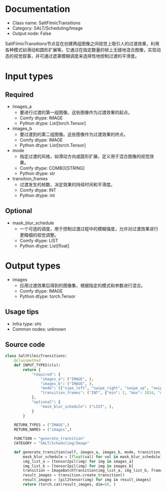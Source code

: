 
# Documentation
- Class name: SaltFilmicTransitions
- Category: SALT/Scheduling/Image
- Output node: False

SaltFilmicTransitions节点旨在创建两组图像之间视觉上吸引人的过渡效果，利用各种模式如滑动和圆形扩展等。它通过在指定数量的帧上无缝地混合图像，实现动态的视觉叙事，并可通过遮罩模糊调度来选择性地控制过渡的平滑度。

# Input types
## Required
- images_a
    - 要进行过渡的第一组图像。这些图像作为过渡效果的起点。
    - Comfy dtype: IMAGE
    - Python dtype: List[torch.Tensor]
- images_b
    - 要过渡到的第二组图像。这些图像作为过渡效果的终点。
    - Comfy dtype: IMAGE
    - Python dtype: List[torch.Tensor]
- mode
    - 指定过渡的风格，如滑动方向或圆形扩展，定义用于混合图像的视觉效果。
    - Comfy dtype: COMBO[STRING]
    - Python dtype: str
- transition_frames
    - 过渡发生的帧数，决定效果的持续时间和平滑度。
    - Comfy dtype: INT
    - Python dtype: int
## Optional
- mask_blur_schedule
    - 一个可选的调度，用于控制过渡过程中的模糊强度，允许对过渡效果进行更精细的视觉调整。
    - Comfy dtype: LIST
    - Python dtype: List[float]

# Output types
- images
    - 应用过渡效果后得到的图像集，根据指定的模式和参数进行混合。
    - Comfy dtype: IMAGE
    - Python dtype: torch.Tensor


## Usage tips
- Infra type: `GPU`
- Common nodes: unknown


## Source code
```python
class SaltFilmicTransitions:
    @classmethod
    def INPUT_TYPES(cls):
        return {
            "required": {
                "images_a": ("IMAGE", ),
                "images_b": ("IMAGE", ),
                "mode": (["sipe_left", "swipe_right", "swipe_up", "swipe_down", "diagonal_tl_br", "diagonal_tr_bl", "diagonal_bl_tr", "diagonal_br_tl", "circle_expand", "circle_contract"],),
                "transition_frames": ("INT", {"min": 2, "max": 1024, "default": 10}),
            },
            "optional": {
                "mask_blur_schedule": ("LIST", ),
            }
        }
    
    RETURN_TYPES = ("IMAGE",)
    RETURN_NAMES = ("images",)

    FUNCTION = "generate_transition"
    CATEGORY = "SALT/Scheduling/Image"

    def generate_transition(self, images_a, images_b, mode, transition_frames, mask_blur_schedule=[0]):
        mask_blur_schedule = [float(val) for val in mask_blur_schedule]
        img_list_a = [tensor2pil(img) for img in images_a]
        img_list_b = [tensor2pil(img) for img in images_b]
        transition = ImageBatchTransition(img_list_a, img_list_b, frames_per_transition=int(transition_frames), blur_radius=mask_blur_schedule, mode=mode)
        result_images = transition.create_transition()
        result_images = [pil2tensor(img) for img in result_images]
        return (torch.cat(result_images, dim=0), )

```
